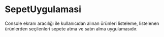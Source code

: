 # SepetUygulamasi
Console ekranı aracılığı ile kullanıcıdan alınan ürünleri listeleme, listelenen ürünlerden seçilenleri sepete atma ve satın alma uygulamasıdır.
